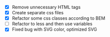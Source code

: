 - [x] Remove unnecessary HTML tags
- [x] Create separate css files
- [x] Refactor some css classes according to BEM
- [ ] Refactor to less and then use variables  
- [x] Fixed bug with SVG color, optimized SVG
